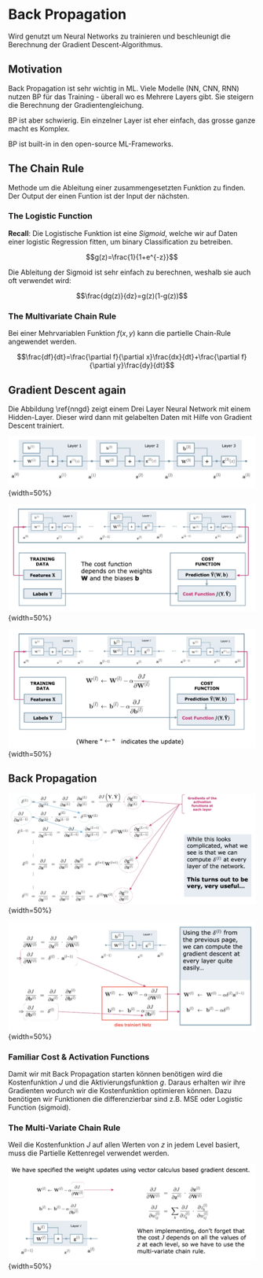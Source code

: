 # Back Propagation

Wird genutzt um Neural Networks zu trainieren und beschleunigt die Berechnung der Gradient
Descent-Algorithmus.

## Motivation

Back Propagation ist sehr wichtig in ML. Viele Modelle (NN, CNN, RNN) nutzen BP für das Training -
überall wo es Mehrere Layers gibt. Sie steigern die Berechnung der Gradientengleichung.

BP ist aber schwierig. Ein einzelner Layer ist eher einfach, das grosse ganze macht es Komplex.

BP ist built-in in den open-source ML-Frameworks.

## The Chain Rule

Methode um die Ableitung einer zusammengesetzten Funktion zu finden. Der Output der einen Funtion
ist der Input der nächsten.

### The Logistic Function

**Recall**: Die Logistische Funktion ist eine *Sigmoid*, welche wir auf Daten einer logistic
Regression fitten, um binary Classification zu betreiben.

$$g(z)=\frac{1}{1+e^{-z}}$$

Die Ableitung der Sigmoid ist sehr einfach zu berechnen, weshalb sie auch oft verwendet wird:

$$\frac{dg(z)}{dz}=g(z)(1-g(z))$$

### The Multivariate Chain Rule

Bei einer Mehrvariablen Funktion $f(x,y)$ kann die partielle Chain-Rule angewendet werden.

$$\frac{df}{dt}=\frac{\partial f}{\partial x}\frac{dx}{dt}+\frac{\partial f}{\partial
y}\frac{dy}{dt}$$

## Gradient Descent again

Die Abbildung \ref{nngd} zeigt einem Drei Layer Neural Network mit einem Hidden-Layer. Dieser wird
dann mit gelabelten Daten mit Hilfe von Gradient Descent trainiert.

![Three Layer Neural Network\label{nngd}](images/nngd.png){width=50%}

![$L$-Layer Neural Network](images/nngd2.png){width=50%}

![Gradient Descent Training](images/gdtraining.png){width=50%}

## Back Propagation

![Back Propagation Derivation](images/backprop.png){width=50%}

![Revisiting Gradient Descent](images/deltagd.png){width=50%}

### Familiar Cost & Activation Functions

Damit wir mit Back Propagation starten können benötigen wird die Kostenfunktion $J$ und die
Aktivierungsfunktion $g$. Daraus erhalten wir ihre Gradienten wodurch wir die Kostenfunktion
optimieren können. Dazu benötigen wir Funktionen die differenzierbar sind z.B. MSE oder Logistic
Function (sigmoid).

### The Multi-Variate Chain Rule

Weil die Kostenfunktion $J$ auf allen Werten von $z$ in jedem Level basiert, muss die Partielle
Kettenregel verwendet werden.

![The Multi-Variate Chain Rule](images/mvcr.png){width=50%}
